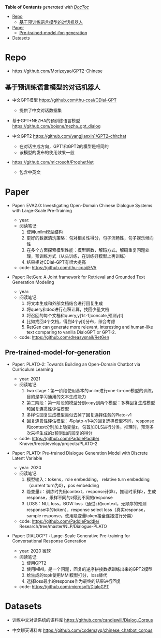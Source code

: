 <!-- START doctoc generated TOC please keep comment here to allow auto update -->
<!-- DON'T EDIT THIS SECTION, INSTEAD RE-RUN doctoc TO UPDATE -->
**Table of Contents**  *generated with [DocToc](https://github.com/thlorenz/doctoc)*

- [Repo](#repo)
  - [基于预训练语言模型的对话机器人](#%E5%9F%BA%E4%BA%8E%E9%A2%84%E8%AE%AD%E7%BB%83%E8%AF%AD%E8%A8%80%E6%A8%A1%E5%9E%8B%E7%9A%84%E5%AF%B9%E8%AF%9D%E6%9C%BA%E5%99%A8%E4%BA%BA)
- [Paper](#paper)
  - [Pre-trained-model-for-generation](#pre-trained-model-for-generation)
- [Datasets](#datasets)

<!-- END doctoc generated TOC please keep comment here to allow auto update -->


# Repo
  
- https://github.com/Morizeyao/GPT2-Chinese

## 基于预训练语言模型的对话机器人

- 中文GPT模型 https://github.com/thu-coai/CDial-GPT  
  - 提供了中文对话数据集
  
- 基于GPT+NEZHA的预训练语言模型 https://github.com/bojone/nezha_gpt_dialog

- 中文GPT2 https://github.com/yangjianxin1/GPT2-chitchat
  - 在对话生成方向，GPT1和GPT2的模型是相同的
  - 该模型的发布的使用效果一般

- https://github.com/microsoft/ProphetNet
  - 包含中英文
  
  
# Paper

- Paper: EVA2.0: Investigating Open-Domain Chinese Dialogue Systems with Large-Scale Pre-Training
  - year: 
  - 阅读笔记: 
    1. 使用unilm模型结构
    2. 更好的数据清洗策略：句对相关性得分，句子流畅性，句子娱乐倾向性
    3. 在多个方面探索模型性能：模型层数，解码方式，解码重复问题处理，预训练方式（从头训练，在训练好模型上再训练）
    4. 结果相对CDial-GPT有很大提高
  - code: https://github.com/thu-coai/EVA

- Paper: RetGen: A Joint framework for Retrieval and Grounded Text Generation Modeling
  - year: 
  - 阅读笔记: 
    1. 将文本生成和外部文档结合进行回复生成  
    2. 将query和doc进行点积计算，找回少量文档  
    3. 将召回的每个文档和query,y[1:t-1]concate,预测y[t]  
    4. 比如找回4个文档，得到4个y[t]分布，综合考虑
    5. RetGen can generate more relevant, interesting and human-like text comparing to vanilla DialoGPT or GPT-2.
  - code: https://github.com/dreasysnail/RetGen

## Pre-trained-model-for-generation

- Paper: PLATO-2: Towards Building an Open-Domain Chatbot via Curriculum Learning
  - year: 2021
  - 阅读笔记: 
    1. two stage：第一阶段使用基本的unilm进行one-to-one模型的训练，目的是学习通用的文本生成能力
    2. 第二阶段：第一阶段的模型分别copy到两个模型：多样回复生成模型和回复连贯性评估模型
    3. 多样性回复生成模型类似去掉了回复选择任务的Plato-v1
    4. 回复连贯性评估模型：与plato-v1中的回复选择模型不同，response和context分别加上隐变量z，句首加CLS进行分类。推理时，预测多次采样生成的z预测出的回复的得分
  - code: https://github.com/PaddlePaddle/ Knover/tree/develop/projects/PLATO-2

- Paper: PLATO: Pre-trained Dialogue Generation Model with Discrete Latent Variable
  - year: 2020
  - 阅读笔记: 
    1. 模型输入：tokens，role embedding， relative turn embedding（current turn为0），pos embedding
    2. 隐变量z：训练时先用context，response计算z，推理时采样z，生成response，采样不同的z得到不同的response
    3. LOSS：NLL loss，BOW loss（通过z和context，无顺序的预测response中的token），response select loss（真实response，sample response，使用隐变量token接全连接进行分类）
  - code: https://github.com/PaddlePaddle/ Research/tree/master/NLP/Dialogue-PLATO
  
- Paper: DIALOGPT : Large-Scale Generative Pre-training for Conversational Response Generation
  - year: 2020 微软
  - 阅读笔记: 
    1. 使用GPT2
    2. 使用MMI，是一个问题，回复的逆序拼接数据训练出来的GPT2模型
    3. 给生成的topk使用MMI模型打分，loss替代
    4. 选择loss最小的response作为最终的结果进行回复
  - code: https://github.com/microsoft/DialoGPT


# Datasets

- 训练中文对话系统的语料库 https://github.com/candlewill/Dialog_Corpus

- 中文聊天语料库 https://github.com/codemayq/chinese_chatbot_corpus